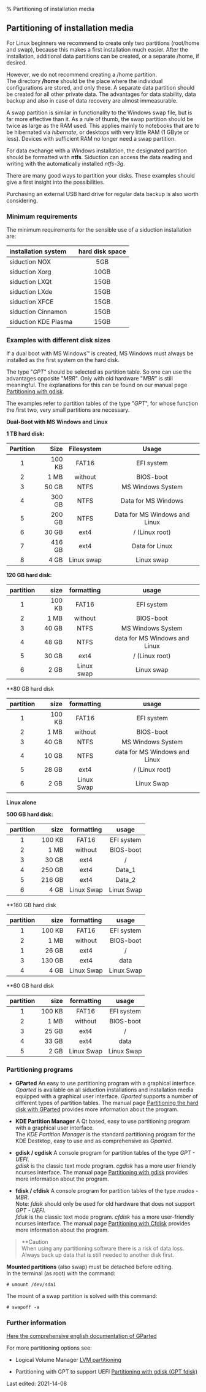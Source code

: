 % Partitioning of installation media

## Partitioning of installation media

For Linux beginners we recommend to create only two partitions (root/home and swap), because this makes a first installation much easier. After the installation, additional data partitions can be created, or a separate /home, if desired.

However, we do not recommend creating a /home partition.  
The directory **/home** should be the place where the individual configurations are stored, and only these. A separate data partition should be created for all other private data. The advantages for data stability, data backup and also in case of data recovery are almost immeasurable.

A swap partition is similar in functionality to the Windows swap file, but is far more effective than it. As a rule of thumb, the swap partition should be twice as large as the RAM used. This applies mainly to notebooks that are to be hibernated via *hibernate*, or desktops with very little RAM (1 GByte or less). Devices with sufficient RAM no longer need a swap partition.

For data exchange with a Windows installation, the designated partition should be formatted with **ntfs**. Siduction can access the data reading and writing with the automatically installed *ntfs-3g*.

There are many good ways to partition your disks. These examples should give a first insight into the possibilities. 

Purchasing an external USB hard drive for regular data backup is also worth considering.

### Minimum requirements

The minimum requirements for the sensible use of a siduction installation are:

| installation system | hard disk space |
| :--- | :--: |
| siduction NOX | 5GB |
| siduction Xorg | 10GB |
| siduction LXQt | 15GB |
| siduction LXde | 15GB |
| siduction XFCE | 15GB |
| siduction Cinnamon | 15GB |
| siduction KDE Plasma | 15GB |

### Examples with different disk sizes

If a dual boot with MS Windows&#8482; is created, MS Windows must always be installed as the first system on the hard disk.

The type "*GPT*" should be selected as partition table. So one can use the advantages opposite "*MBR*". Only with old hardware "*MBR*" is still meaningful. The explanations for this can be found on our manual page [Partitioning with gdisk](part-gdisk_en.md#partitioning-with-gdisk).

The examples refer to partition tables of the type "*GPT*", for whose function the first two, very small partitions are necessary.

**Dual-Boot with MS Windows and Linux**

**1 TB hard disk:**

| Partition | Size | Filesystem | Usage |
| :----: | ----: | :----: | :----: |
| 1 | 100 KB | FAT16 | EFI system |
| 2 | 1 MB | without | BIOS-boot |
| 3 | 50 GB | NTFS | MS Windows System |
| 4 | 300 GB | NTFS | Data for MS Windows |
| 5 | 200 GB | NTFS | Data for MS Windows and Linux |
| 6 | 30 GB | ext4 | / (Linux root) |
| 7 | 416 GB | ext4 | Data for Linux |
| 8 | 4 GB | Linux swap | Linux swap |

**120 GB hard disk:**

| partition | size | formatting | usage |
| :----: | ----: | :----: | :----: |
| 1 | 100 KB | FAT16 | EFI system |
| 2 | 1 MB | without | BIOS-boot |
| 3 | 40 GB | NTFS | MS Windows System |
| 4 | 48 GB | NTFS | data for MS Windows and Linux |
| 5 | 30 GB | ext4 | / (Linux root) |
| 6 | 2 GB | Linux swap | Linux swap  |

**80 GB hard disk

| partition | size | formatting | usage |
| :----: | ----: | :----: | :----: |
| 1 | 100 KB | FAT16 | EFI system |
| 2 | 1 MB | without | BIOS-boot |
| 3 | 40 GB | NTFS | MS Windows System |
| 4 | 10 GB | NTFS | data for MS Windows and Linux |
| 5 | 28 GB | ext4 | / (Linux root) |
| 6 | 2 GB | Linux Swap | Linux Swap |

**Linux alone**

**500 GB hard disk:**

| partition | size | formatting | usage |
| :----: | ----: | :----: | :----: |
| 1 | 100 KB | FAT16 | EFI system |
| 2 | 1 MB | without | BIOS-boot |
| 3 | 30 GB | ext4 | / |
| 4 | 250 GB | ext4 | Data_1 |
| 5 | 216 GB | ext4 | Data_2 |
| 6 | 4 GB | Linux Swap | Linux Swap |

**160 GB hard disk

| partition | size | formatting | usage |
| :----: | ----: | :----: | :----: |
| 1 | 100 KB | FAT16 | EFI system |
| 2 | 1 MB | without | BIOS-boot |
| 1 | 26 GB | ext4 | / |
| 3 | 130 GB | ext4 | data |
| 4 | 4 GB | Linux Swap | Linux Swap |

**60 GB hard disk

| partition | size | formatting | usage |
| :----: | ----: | :----: | :----: |
| 1 | 100 KB | FAT16 | EFI system |
| 2 | 1 MB | without | BIOS-boot |
| 3 | 25 GB | ext4 | / |
| 4 | 33 GB | ext4 | data |
| 5 | 2 GB | Linux Swap | Linux Swap |

### Partitioning programs

+ **GParted** An easy to use partitioning program with a graphical interface.  
  *Gparted* is available on all siduction installations and installation media equipped with a graphical user interface. *Gparted* supports a number of different types of partition tables. The manual page [Partitioning the hard disk with GParted](part-gparted_en.md#partitioning-with-gparted) provides more information about the program.

+ **KDE Partition Manager** A Qt based, easy to use partitioning program with a graphical user interface.  
  The *KDE Partition Manager* is the standard partitioning program for the KDE Destktop, easy to use and as comprehensive as *Gparted*.

+ **gdisk / cgdisk** A console program for partition tables of the type *GPT - UEFI*.  
  *gdisk* is the classic text mode program. *cgdisk* has a more user friendly ncurses interface. The manual page [Partitioning with gdisk](part-gdisk_en.md#partitioning-with-gdisk) provides more information about the program.

+ **fdisk / cfdisk** A console program for partition tables of the type *msdos - MBR*.  
  Note: *fdisk* should only be used for old hardware that does not support *GPT - UEFI*.  
  *fdisk* is the classic text mode program. *cfdisk* has a more user-friendly ncurses interface. The manual page [Partitioning with Cfdisk](part-cfdisk_en.md#partitioning-with-fdisk) provides more information about the program.

> **Caution  
> When using any partitioning software there is a risk of data loss. Always back up data that is still needed to another disk first.

**Mounted partitions** (also swap) must be detached before editing.  
In the terminal (as root) with the command:

~~~
# umount /dev/sda1
~~~

The mount of a swap partition is solved with this command: 

~~~
# swapoff -a
~~~

### Further information

[Here the comprehensive english documentation of GParted](https://gparted.org/index.php)

For more partitioning options see:

+ Logical Volume Manager [LVM partitioning](part-lvm_en.md#lvm-partitioning---logical-volume-manager)

+ Partitioning with GPT to support UEFI [Partitioning with gdisk (GPT fdisk)](part-gdisk_en.md#partitioning-with-gdisk)

<div id="rev">Last edited: 2021-14-08</div>
